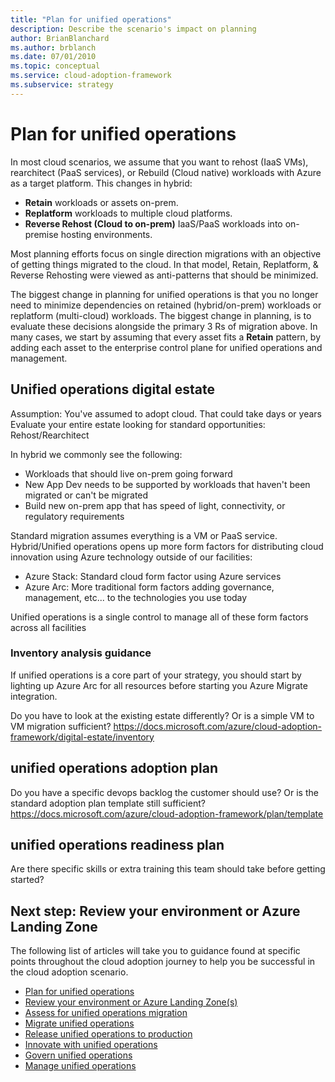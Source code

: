 ```yaml
---
title: "Plan for unified operations"
description: Describe the scenario's impact on planning
author: BrianBlanchard
ms.author: brblanch
ms.date: 07/01/2010
ms.topic: conceptual
ms.service: cloud-adoption-framework
ms.subservice: strategy
---
```


# Plan for unified operations

In most cloud scenarios, we assume that you want to rehost (IaaS VMs), rearchitect (PaaS services), or Rebuild (Cloud native) workloads with Azure as a target platform. This changes in hybrid:
- **Retain** workloads or assets on-prem. 
- **Replatform** workloads to multiple cloud platforms. 
- **Reverse Rehost (Cloud to on-prem)** IaaS/PaaS workloads into on-premise hosting environments.

Most planning efforts focus on single direction migrations with an objective of getting things migrated to the cloud. In that model, Retain, Replatform, & Reverse Rehosting were viewed as anti-patterns that should be minimized.

The biggest change in planning for unified operations is that you no longer need to minimize dependencies on retained (hybrid/on-prem) workloads or replatform (multi-cloud) workloads. The biggest change in planning, is to evaluate these decisions alongside the primary 3 Rs of migration above. In many cases, we start by assuming that every asset fits a **Retain** pattern, by adding each asset to the enterprise control plane for unified operations and management.

## Unified operations digital estate

Assumption: You've assumed to adopt cloud. That could take days or years
Evaluate your entire estate looking for standard opportunities: Rehost/Rearchitect

In hybrid we commonly see the following:
- Workloads that should live on-prem going forward
- New App Dev needs to be supported by workloads that haven't been migrated or can't be migrated
- Build new on-prem app that has speed of light, connectivity, or regulatory requirements

Standard migration assumes everything is a VM or PaaS service.
Hybrid/Unified operations opens up more form factors for distributing cloud innovation using Azure technology outside of our facilities:
- Azure Stack: Standard cloud form factor using Azure services
- Azure Arc: More traditional form factors adding governance, management, etc... to the technologies you use today

Unified operations is a single control to manage all of these form factors across all facilities

### Inventory analysis guidance

If unified operations is a core part of your strategy, you should start by lighting up Azure Arc for all resources before starting you Azure Migrate integration.

Do you have to look at the existing estate differently? Or is a simple VM to VM migration sufficient?
https://docs.microsoft.com/azure/cloud-adoption-framework/digital-estate/inventory


## unified operations adoption plan

Do you have a specific devops backlog the customer should use? Or is the standard adoption plan template still sufficient?
https://docs.microsoft.com/azure/cloud-adoption-framework/plan/template

## unified operations readiness plan

Are there specific skills or extra training this team should take before getting started?

## Next step: Review your environment or Azure Landing Zone

The following list of articles will take you to guidance found at specific points throughout the cloud adoption journey to help you be successful in the cloud adoption scenario.

- [Plan for unified operations](./plan.md)
- [Review your environment or Azure Landing Zone(s)](./ready.md)
- [Assess for unified operations migration](./migrate-assess.md)
- [Migrate unified operations](./migrate-deploy.md)
- [Release unified operations to production](./migrate-release.md)
- [Innovate with unified operations](./innovate.md)
- [Govern unified operations](./govern.md)
- [Manage unified operations](./manage.md)
